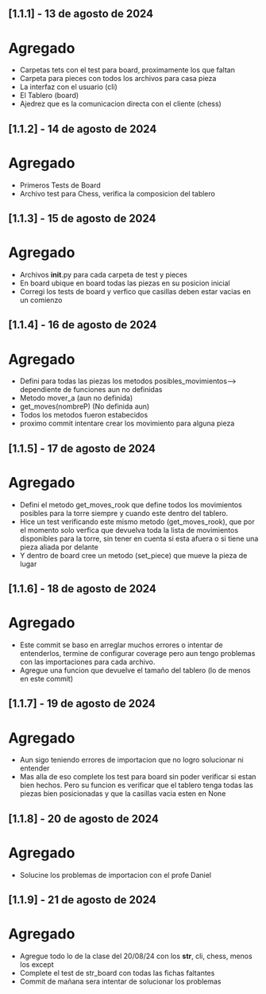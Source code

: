 ## [1.1.1] - 13 de agosto de 2024
# Agregado
- Carpetas tets con el test para board, proximamente los que faltan
- Carpeta para pieces con todos los archivos para casa pieza
- La interfaz con el usuario (cli)
- El Tablero (board)
- Ajedrez que es la comunicacion directa con el cliente (chess)

## [1.1.2] - 14 de agosto de 2024
# Agregado
- Primeros Tests de Board
- Archivo test para Chess, verifica la composicion del tablero

## [1.1.3] - 15 de agosto de 2024
# Agregado
- Archivos __init__.py para cada carpeta de test y pieces
- En board ubique en board todas las piezas en su posicion inicial
- Corregi los tests de board y verfico que casillas deben estar vacias en un comienzo

## [1.1.4] - 16 de agosto de 2024
# Agregado
- Defini para todas las piezas los metodos posibles_movimientos--> dependiente de funciones aun no definidas
- Metodo mover_a (aun no definida)
- get_moves(nombreP) (No definida aun)
- Todos los metodos fueron estabecidos 
- proximo commit intentare crear los movimiento para alguna pieza

## [1.1.5] - 17 de agosto de 2024
# Agregado
- Defini el metodo get_moves_rook que define todos los movimientos posibles para la torre
siempre y cuando este dentro del tablero.
- Hice un test verificando este mismo metodo (get_moves_rook), que por el momento solo verfica que devuelva toda la lista de movimientos disponibles para la torre, sin tener en cuenta si esta afuera
o si tiene una pieza aliada por delante
- Y dentro de board cree un metodo (set_piece) que mueve la pieza de lugar

## [1.1.6] - 18 de agosto de 2024
# Agregado
- Este commit se baso en arreglar muchos errores o intentar de entenderlos, termine de configurar coverage pero aun tengo problemas con las importaciones para cada archivo.
- Agregue una funcion que devuelve el tamaño del tablero (lo de menos en este commit)

## [1.1.7] - 19 de agosto de 2024
# Agregado
- Aun sigo teniendo errores de importacion que no logro solucionar ni entender
- Mas alla de eso complete los test para board sin poder verificar si estan bien hechos. Pero
su funcion es verificar que el tablero tenga todas las piezas bien posicionadas y que la casillas vacia esten en None

## [1.1.8] - 20 de agosto de 2024
# Agregado
- Solucine los problemas de importacion con el profe Daniel

## [1.1.9] - 21 de agosto de 2024
# Agregado
- Agregue todo lo de la clase del 20/08/24 con los __str__, cli, chess, menos los except
- Complete el test de str_board con todas las fichas faltantes
- Commit de mañana sera intentar de solucionar los problemas